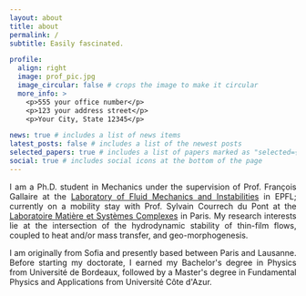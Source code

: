 ```yaml
---
layout: about
title: about
permalink: /
subtitle: Easily fascinated.

profile:
  align: right
  image: prof_pic.jpg
  image_circular: false # crops the image to make it circular
  more_info: >
    <p>555 your office number</p>
    <p>123 your address street</p>
    <p>Your City, State 12345</p>

news: true # includes a list of news items
latest_posts: false # includes a list of the newest posts
selected_papers: true # includes a list of papers marked as "selected={true}"
social: true # includes social icons at the bottom of the page
---
```


<p><div style="text-align: justify">I am a Ph.D. student in Mechanics under the supervision of Prof. François Gallaire at the <a href='https://www.epfl.ch/labs/lfmi'>Laboratory of Fluid Mechanics and Instabilities</a> in EPFL; currently on a mobility stay with Prof. Sylvain Courrech du Pont at the <a href='https://msc.u-paris.fr'>Laboratoire Matière et Systèmes Complexes</a> in Paris. My research interests lie at the intersection of the hydrodynamic stability of thin-film flows, coupled to heat and/or mass transfer, and geo-morphogenesis.</div></p>

<div style="text-align: justify">I am originally from Sofia and presently based between Paris and Lausanne. Before starting my doctorate, I earned my Bachelor's degree in Physics from Université de Bordeaux, followed by a Master's degree in Fundamental Physics and Applications from Université Côte d'Azur.</div>

<!-- Write your biography here. Tell the world about yourself. Link to your favorite [subreddit](http://reddit.com). You can put a picture in, too. The code is already in, just name your picture `prof_pic.jpg` and put it in the `img/` folder.

Put your address / P.O. box / other info right below your picture. You can also disable any of these elements by editing `profile` property of the YAML header of your `_pages/about.md`. Edit `_bibliography/papers.bib` and Jekyll will render your [publications page](/al-folio/publications/) automatically.

Link to your social media connections, too. This theme is set up to use [Font Awesome icons](https://fontawesome.com/) and [Academicons](https://jpswalsh.github.io/academicons/), like the ones below. Add your Facebook, Twitter, LinkedIn, Google Scholar, or just disable all of them. -->
